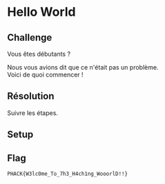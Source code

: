 # Hello World
## Challenge

Vous êtes débutants ?

Nous vous avions dit que ce n'était pas un problème.  
Voici de quoi commencer !

## Résolution

Suivre les étapes.

## Setup



## Flag

```
PHACK{W3lc0me_To_7h3_H4ch1ng_WooorlD!!}
```
